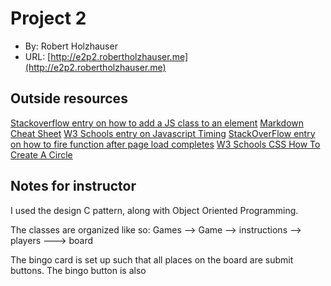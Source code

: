 # Project 2
+ By: Robert Holzhauser
+ URL: [http://e2p2.robertholzhauser.me](http://e2p2.robertholzhauser.me)

## Outside resources
[Stackoverflow entry on how to add a JS class to an element](https://stackoverflow.com/questions/507138/how-to-add-a-class-to-a-given-element)
[Markdown Cheat Sheet](https://www.markdownguide.org/cheat-sheet/)
[W3 Schools entry on Javascript Timing](https://www.w3schools.com/js/js_timing.asp)
[StackOverFlow entry on how to fire function after page load completes](https://stackoverflow.com/questions/11936816/execute-function-after-complete-page-load)
[W3 Schools CSS How To Create A Circle](https://www.w3schools.com/howto/howto_css_circles.asp)


## Notes for instructor
I used the design C pattern, along with Object Oriented Programming.  

The classes are organized like so:
Games -->  Game --> instructions
                --> players   ---> board  

The bingo card is set up such that all places on the board are submit buttons.
The bingo button is also 